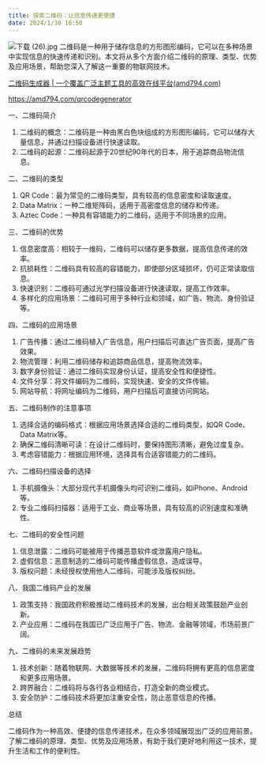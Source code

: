 ```yaml
---
title: 探索二维码：让信息传递更便捷
date: 2024/1/30 16:50
---
```




![下载 (26).jpg](https://p1-juejin.byteimg.com/tos-cn-i-k3u1fbpfcp/dfd22a746fe549318359b85275ef6af2~tplv-k3u1fbpfcp-jj-mark:0:0:0:0:q75.image#?w=1024&h=768&s=115262&e=jpg&b=e7ddd1)
二维码是一种用于储存信息的方形图形编码，它可以在多种场景中实现信息的快速传递和识别。本文将从多个方面介绍二维码的原理、类型、优势及应用场景，帮助您深入了解这一重要的物联网技术。

[二维码生成器 | 一个覆盖广泛主题工具的高效在线平台(amd794.com)](https://amd794.com/qrcodegenerator)

https://amd794.com/qrcodegenerator

一、二维码简介

1. 二维码的概念：二维码是一种由黑白色块组成的方形图形编码，它可以储存大量信息，并通过扫描设备进行快速读取。
2. 二维码的起源：二维码起源于20世纪90年代的日本，用于追踪商品物流信息。

二、二维码的类型

1. QR Code：最为常见的二维码类型，具有较高的信息密度和读取速度。
2. Data Matrix：一种二维矩阵码，适用于高密度信息的储存和传递。
3. Aztec Code：一种具有容错能力的二维码，适用于不同场景的应用。

三、二维码的优势

1. 信息密度高：相较于一维码，二维码可以储存更多数据，提高信息传递的效率。
2. 抗损耗性：二维码具有较高的容错能力，即使部分区域损坏，仍可正常读取信息。
3. 快速识别：二维码可通过光学扫描设备进行快速读取，提高工作效率。
4. 多样化的应用场景：二维码可用于多种行业和领域，如广告、物流、身份验证等。

四、二维码的应用场景

1. 广告传播：通过二维码植入广告信息，用户扫描后可直达广告页面，提高广告效果。
2. 物流管理：利用二维码储存和追踪商品信息，提高物流效率。
3. 数字身份验证：通过二维码实现身份认证，提高安全性和便捷性。
4. 文件分享：将文件编码为二维码，实现快速、安全的文件传输。
5. 网站导航：将网址编码为二维码，用户扫描后可直接访问网站。

五、二维码制作的注意事项

1. 选择合适的编码格式：根据应用场景选择合适的二维码类型，如QR Code、Data Matrix等。
2. 确保二维码清晰可读：在设计二维码时，要保持图形清晰，避免过度复杂。
3. 考虑容错能力：根据应用环境，选择具有合适容错能力的二维码。

六、二维码扫描设备的选择

1. 手机摄像头：大部分现代手机摄像头均可识别二维码，如iPhone、Android等。
2. 专业二维码扫描器：适用于工业、商业等场景，具有较高的识别速度和准确性。

七、二维码的安全性问题

1. 信息泄露：二维码可能被用于传播恶意软件或泄露用户隐私。
2. 虚假信息：恶意制造的二维码可能传播虚假信息，造成误导。
3. 版权问题：未经授权使用他人二维码，可能涉及版权纠纷。

八、我国二维码产业的发展

1. 政策支持：我国政府积极推动二维码技术的发展，出台相关政策鼓励产业创新。
2. 产业应用：二维码在我国已广泛应用于广告、物流、金融等领域，市场前景广阔。

九、二维码的未来发展趋势

1. 技术创新：随着物联网、大数据等技术的发展，二维码将拥有更高的信息密度和更多应用场景。
2. 跨界融合：二维码将与各行各业相结合，打造全新的商业模式。
3. 安全防护：二维码技术将更加注重安全性，防止恶意信息的传播。

总结

二维码作为一种高效、便捷的信息传递技术，在众多领域展现出广泛的应用前景。了解二维码的原理、类型、优势及应用场景，有助于我们更好地利用这一技术，提升生活和工作的便利性。
